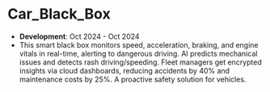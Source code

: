 # Car_Black_Box
- **Development**: Oct 2024 - Oct 2024
- This smart black box monitors speed, acceleration, braking, and engine vitals in real-time, alerting to dangerous driving. AI predicts mechanical issues and detects rash driving/speeding. Fleet managers get encrypted insights via cloud dashboards, reducing accidents by 40% and maintenance costs by 25%. A proactive safety solution for vehicles.
